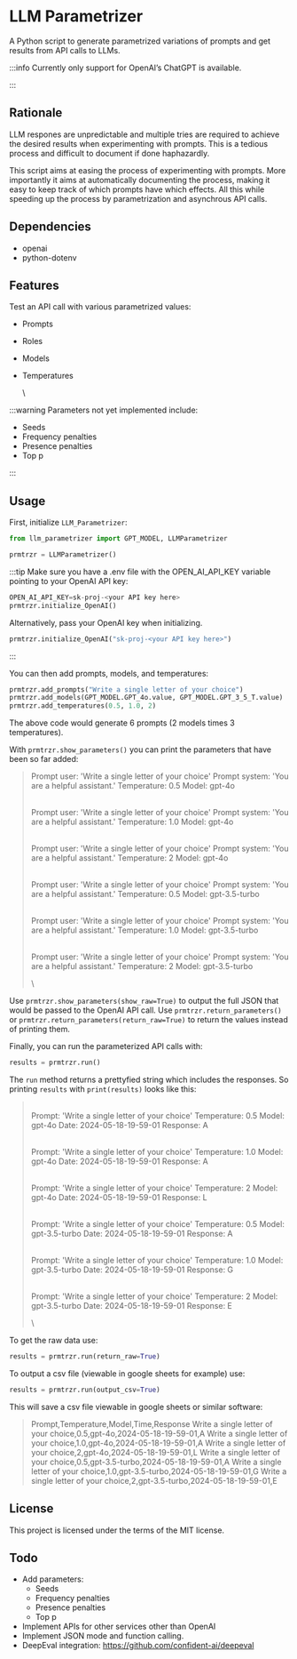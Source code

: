 # LLM Parametrizer

A Python script to generate parametrized variations of prompts and get results from API calls to LLMs.





:::info
Currently only support for OpenAI’s ChatGPT is available.

:::


## Rationale

LLM respones are unpredictable and multiple tries are required to achieve the desired results when experimenting with prompts. This is a tedious process and difficult to document if done haphazardly.

This script aims at easing the process of experimenting with prompts. More importantly it aims at automatically documenting the process, making it easy to keep track of which prompts have which effects. All this while speeding up the process by parametrization and asynchrous API calls.


## Dependencies

* openai
* python-dotenv


## Features

Test an API call with various parametrized values:

* Prompts
* Roles
* Models
* Temperatures

  \





:::warning
Parameters not yet implemented include:

* Seeds
* Frequency penalties
* Presence penalties
* Top p

:::


## Usage

First, initialize `LLM_Parametrizer`:

```python
from llm_parametrizer import GPT_MODEL, LLMParametrizer

prmtrzr = LLMParametrizer()
```






:::tip
Make sure you have a .env file with the OPEN_AI_API_KEY variable pointing to your OpenAI API key:

```python
OPEN_AI_API_KEY=sk-proj-<your API key here>
prmtrzr.initialize_OpenAI()
```

Alternatively, pass your OpenAI key when initializing.

```python
prmtrzr.initialize_OpenAI("sk-proj-<your API key here>")
```

:::


You can then add prompts, models, and temperatures:

```python
prmtrzr.add_prompts("Write a single letter of your choice")
prmtrzr.add_models(GPT_MODEL.GPT_4o.value, GPT_MODEL.GPT_3_5_T.value)
prmtrzr.add_temperatures(0.5, 1.0, 2)
```


The above code would generate 6 prompts (2 models times 3 temperatures).


With `prmtrzr.show_parameters()` you can print the parameters that have been so far added:


> Prompt user: 'Write a single letter of your choice'
> Prompt system: 'You are a helpful assistant.'
> Temperature: 0.5
> Model: gpt-4o
>
> \
> Prompt user: 'Write a single letter of your choice'
> Prompt system: 'You are a helpful assistant.'
> Temperature: 1.0
> Model: gpt-4o
>
> \
> Prompt user: 'Write a single letter of your choice'
> Prompt system: 'You are a helpful assistant.'
> Temperature: 2
> Model: gpt-4o
>
> \
> Prompt user: 'Write a single letter of your choice'
> Prompt system: 'You are a helpful assistant.'
> Temperature: 0.5
> Model: gpt-3.5-turbo
>
> \
> Prompt user: 'Write a single letter of your choice'
> Prompt system: 'You are a helpful assistant.'
> Temperature: 1.0
> Model: gpt-3.5-turbo
>
> \
> Prompt user: 'Write a single letter of your choice'
> Prompt system: 'You are a helpful assistant.'
> Temperature: 2
> Model: gpt-3.5-turbo
>
> \


Use `prmtrzr.show_parameters(show_raw=True)` to output the full JSON that would be passed to the OpenAI API call. Use `prmtrzr.return_parameters()` or `prmtrzr.return_parameters(return_raw=True)` to return the values instead of printing them.



Finally, you can run the parameterized API calls with:


```python
results = prmtrzr.run()
```


The `run` method returns a prettyfied string which includes the responses. So printing `results` with `print(results)` looks like this:


> \
> Prompt: 'Write a single letter of your choice'
> Temperature: 0.5
> Model: gpt-4o
> Date: 2024-05-18-19-59-01
> Response: A
>
> \
> Prompt: 'Write a single letter of your choice'
> Temperature: 1.0
> Model: gpt-4o
> Date: 2024-05-18-19-59-01
> Response: A
>
> \
> Prompt: 'Write a single letter of your choice'
> Temperature: 2
> Model: gpt-4o
> Date: 2024-05-18-19-59-01
> Response: L
>
> \
> Prompt: 'Write a single letter of your choice'
> Temperature: 0.5
> Model: gpt-3.5-turbo
> Date: 2024-05-18-19-59-01
> Response: A
>
> \
> Prompt: 'Write a single letter of your choice'
> Temperature: 1.0
> Model: gpt-3.5-turbo
> Date: 2024-05-18-19-59-01
> Response: G
>
> \
> Prompt: 'Write a single letter of your choice'
> Temperature: 2
> Model: gpt-3.5-turbo
> Date: 2024-05-18-19-59-01
> Response: E
>
> \


To get the raw data use:

```python
results = prmtrzr.run(return_raw=True)
```


To output a csv file (viewable in google sheets for example) use:

```python
results = prmtrzr.run(output_csv=True)
```


This will save a csv file viewable in google sheets or similar software:


> Prompt,Temperature,Model,Time,Response
> Write a single letter of your choice,0.5,gpt-4o,2024-05-18-19-59-01,A
> Write a single letter of your choice,1.0,gpt-4o,2024-05-18-19-59-01,A
> Write a single letter of your choice,2,gpt-4o,2024-05-18-19-59-01,L
> Write a single letter of your choice,0.5,gpt-3.5-turbo,2024-05-18-19-59-01,A
> Write a single letter of your choice,1.0,gpt-3.5-turbo,2024-05-18-19-59-01,G
> Write a single letter of your choice,2,gpt-3.5-turbo,2024-05-18-19-59-01,E


## License

This project is licensed under the terms of the MIT license.

## Todo

* Add parameters:
  * Seeds
  * Frequency penalties
  * Presence penalties
  * Top p
* Implement APIs for other services other than OpenAI
* Implement JSON mode and function calling.
* DeepEval integration: <https://github.com/confident-ai/deepeval>


